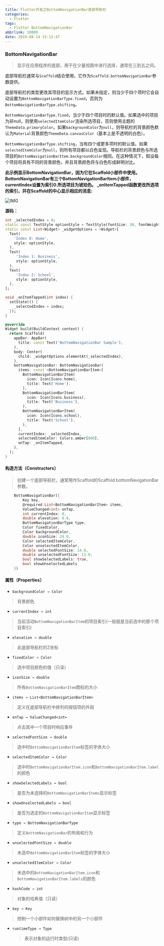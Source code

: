 ```yaml
---
title: Flutter开发之BottomNavigationBar底部导航栏
categories:
  - Flutter
tags:
  - Flutter BottomNavigationBar
abbrlink: 10009
date: 2019-08-14 15:11:47
---
```






### BottomNavigationBar

  > 显示在应用程序的底部，用于在少量视图中进行选择，通常在三到五之间。

底部导航栏通常与`Scaffold`结合使用，它作为`Scaffold.bottomNavigationBar`参数提供。

底部导航栏的类型更改其项目的显示方式。如果未指定，则当少于四个项时它会自动设置为`BottomNavigationBarType.fixed`，否则为`BottomNavigationBarType.shifting`。

`BottomNavigationBarType.fixed`，当少于四个项目时的默认值。如果选中的项目为非null，则使用`selectedItemColor`渲染所选项目，否则使用主题的`ThemeData.primaryColor`。如果`backgroundColor`为`null`，则导航栏的背景颜色默认为`Material`背景颜色`ThemeData.canvasColor`（基本上是不透明的白色）。

`BottomNavigationBarType.shifting`，当有四个或更多项时的默认值。如果`selectedItemColor`为`null`，则所有项目都以白色呈现。导航栏的背景颜色与所选项目的`BottomNavigationBarItem.backgroundColor`相同。在这种情况下，假设每个项目将具有不同的背景颜色，并且背景颜色将与白色形成鲜明对比。

**此示例显示BottomNavigationBar，因为它在Scaffold小部件中使用。 BottomNavigationBar有三个BottomNavigationBarItem小部件，currentIndex设置为索引0.所选项目为琥珀色。 _onItemTapped函数更改所选项的索引，并在Scaffold的中心显示相应的消息:**

![IMG](https://flutter.github.io/assets-for-api-docs/assets/material/bottom_navigation_bar.png) 


**源码：**

```dart
int _selectedIndex = 0;
static const TextStyle optionStyle = TextStyle(fontSize: 30, fontWeight: FontWeight.bold);
static const List<Widget> _widgetOptions = <Widget>[
  Text(
    'Index 0: Home',
    style: optionStyle,
  ),
  Text(
     'Index 1: Business',
     style: optionStyle,
  ),
  Text(
     'Index 2: School',
     style: optionStyle,
  ),
];

void _onItemTapped(int index) {
  setState(() {
    _selectedIndex = index;
  });
}

@override
Widget build(BuildContext context) {
  return Scaffold(
    appBar: AppBar(
      title: const Text('BottomNavigationBar Sample'),
    ),
    body: Center(
      child: _widgetOptions.elementAt(_selectedIndex),
    ),
    bottomNavigationBar: BottomNavigationBar(
      items: const <BottomNavigationBarItem>[
        BottomNavigationBarItem(
          icon: Icon(Icons.home),
          title: Text('Home'),
        ),
        BottomNavigationBarItem(
          icon: Icon(Icons.business),
          title: Text('Business'),
        ),
        BottomNavigationBarItem(
          icon: Icon(Icons.school),
          title: Text('School'),
        ),
      ],
      currentIndex: _selectedIndex,
      selectedItemColor: Colors.amber[800],
      onTap: _onItemTapped,
    ),
  );
}
```


#### 构造方法（Constructors）


>创建一个底部导航栏，通常用作Scaffold的Scaffold.bottomNavigationBar参数。

```dart
    BottomNavigationBar({
        Key key, 
        @required List<BottomNavigationBarItem> items, 
        ValueChanged<int> onTap, 
        int currentIndex: 0, 
        double elevation: 8.0, 
        BottomNavigationBarType type, 
        Color fixedColor, 
        Color backgroundColor, 
        double iconSize: 24.0, 
        Color selectedItemColor, 
        Color unselectedItemColor, 
        double selectedFontSize: 14.0, 
        double unselectedFontSize: 12.0, 
        bool showSelectedLabels: true, 
        bool showUnselectedLabels 
    })
```

#### 属性（Properties）

- `backgroundColor → Color`
   
> 背景颜色
   
- `currentIndex → int`
   
> 当前活动`BottomNavigationBarItem`的项目索引(一般就是当前选中的那个项目索引)
   
- `elevation → double`
   
> 此底部导航栏的Z坐标
   
- `fixedColor → Color`
   
> 选中项目颜色的值（只读）
   
- `iconSize → double`
   
> 所有`BottomNavigationBarItem`图标的大小
   
- `items → List<BottomNavigationBarItem>`
   
> 定义在底部导航栏中排列的按钮项的外观
   
- `onTap → ValueChanged<int>`
   
> 点击其中一个项目时响应事件
   
- `selectedFontSize → double`
   
> 选中时`BottomNavigationBarItem`标签的字体大小
   
- `selectedItemColor → Color`
   
>选中时`BottomNavigationBarItem.icon`和`BottomNavigationBarItem.label`的颜色
   
- `showSelectedLabels → bool`
   
> 是否为未选择的`BottomNavigationBarItems`显示标签
   
- `showUnselectedLabels → bool`
   
> 是否为选定的`BottomNavigationBarItem`显示标签
   
- `type → BottomNavigationBarType`
   
> 定义`BottomNavigationBar`的布局和行为
   
- `unselectedFontSize → double`
   
> 未选中`BottomNavigationBarItem`标签的字体大小
   
- `unselectedItemColor → Color`
   
> 未选中的`BottomNavigationBarItem.icon`和`BottomNavigationBarItem.labels`的颜色
   
- `hashCode → int`
   
> 对象的哈希值（只读）
   
- `key → Key`
   
>控制一个小部件如何替换树中的另一个小部件
   
- `runtimeType → Type`
   
   >表示对象的运行时类型(只读)